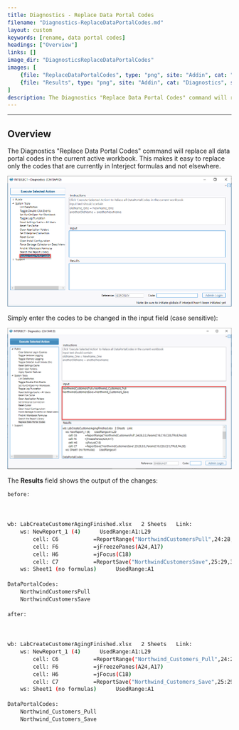 ```yaml
---
title: Diagnostics - Replace Data Portal Codes
filename: "Diagnostics-ReplaceDataPortalCodes.md"
layout: custom
keywords: [rename, data portal codes]
headings: ["Overview"]
links: []
image_dir: "DiagnosticsReplaceDataPortalCodes"
images: [
    {file: "ReplaceDataPortalCodes", type: "png", site: "Addin", cat: "Diagnostics", sub: "Replace Data Portal Codes", report: "", ribbon: "", config: ""}, 
    {file: "Results", type: "png", site: "Addin", cat: "Diagnostics", sub: "Replace Data Portal Codes", report: "", ribbon: "", config: ""}
]
description: The Diagnostics "Replace Data Portal Codes" command will replace all data portal codes in the current active workbook. This makes it handy to replace only the codes that are currently in Interject formulas and not elsewhere.
---
```

* * *

## Overview

The Diagnostics "Replace Data Portal Codes" command will replace all data portal codes in the current active workbook. This makes it easy to replace only the codes that are currently in Interject formulas and not elsewhere.

![](/images/DiagnosticsReplaceDataPortalCodes/ReplaceDataPortalCodes.png)
<br>

Simply enter the codes to be changed in the input field (case sensitive):

![](/images/DiagnosticsReplaceDataPortalCodes/Results.png)
<br>

The **Results** field shows the output of the changes:

```bash
before:



wb: LabCreateCustomerAgingFinished.xlsx   2 Sheets   Link:                                           
    ws: NewReport_1 (4)      UsedRange:A1:L29
        cell: C6           =ReportRange("NorthwindCustomersPull",24:28,2:2,,Param(C18,C19,C20),TRUE,FALSE)
        cell: F6           =jFreezePanes(A24,A17)                            
        cell: H6           =jFocus(C18)                                      
        cell: C7           =ReportSave("NorthwindCustomersSave",25:29,3:3,,Param(C19,C20,C21),TRUE,FALSE)
    ws: Sheet1 (no formulas)      UsedRange:A1

DataPortalCodes:
    NorthwindCustomersPull
    NorthwindCustomersSave

after:



wb: LabCreateCustomerAgingFinished.xlsx   2 Sheets   Link:                                           
    ws: NewReport_1 (4)      UsedRange:A1:L29
        cell: C6           =ReportRange("Northwind_Customers_Pull",24:28,2:2,,Param(C18,C19,C20),TRUE,FALSE)
        cell: F6           =jFreezePanes(A24,A17)                            
        cell: H6           =jFocus(C18)                                      
        cell: C7           =ReportSave("Northwind_Customers_Save",25:29,3:3,,Param(C19,C20,C21),TRUE,FALSE)
    ws: Sheet1 (no formulas)      UsedRange:A1

DataPortalCodes:
    Northwind_Customers_Pull
    Northwind_Customers_Save

```